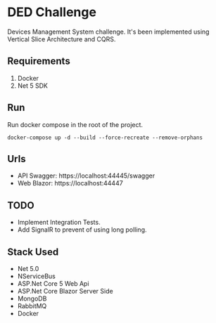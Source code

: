 # DED Challenge
Devices Management System challenge. It's been implemented using Vertical Slice Architecture and CQRS. 

## Requirements
1. Docker
2. Net 5 SDK

## Run
Run docker compose in the root of the project. 
 
```
docker-compose up -d --build --force-recreate --remove-orphans
```
## Urls
* API Swagger: https://localhost:44445/swagger
* Web Blazor: https://localhost:44447

## TODO
* Implement Integration Tests.
* Add SignalR to prevent of using long polling.

## Stack Used 
* Net 5.0
* NServiceBus
* ASP.Net Core 5 Web Api
* ASP.Net Core Blazor Server Side
* MongoDB
* RabbitMQ
* Docker 